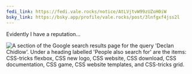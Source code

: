 ```yaml
---
fedi_link: https://fedi.vale.rocks/notice/AtLVjtvW99zUZoH0iW
bsky_link: https://bsky.app/profile/vale.rocks/post/3lnfgxf4jss2l
---
```


Evidently I have a reputation...

![A section of the Google search results page for the query 'Declan Chidlow'. Under a heading labelled 'People also search for' are the items: CSS-tricks flexbox, CSS new logo, CSS website, CSS download, CSS documentation, CSS game, CSS website templates, and CSS-tricks grid.](https://fedi.vale.rocks/media/ce3214743c9bc43b6ea89101ab95cdccb44b456562194301f1cf9bb22c2c1cb1.png)
